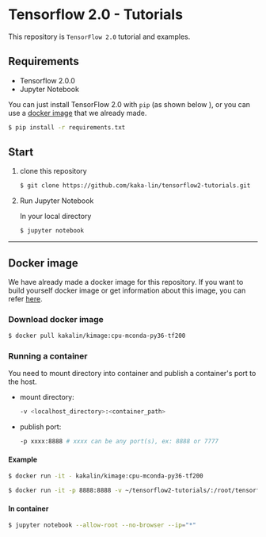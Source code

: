 # Tensorflow 2.0 - Tutorials

This repository is `TensorFlow 2.0` tutorial and examples.

## Requirements

- Tensorflow 2.0.0
- Jupyter Notebook

You can just install TensorFlow 2.0 with `pip` (as shown below ), or you can use a [docker image](#docker-image) that we already made.

```bash
$ pip install -r requirements.txt
```

## Start

1. clone this repository

    ```bash
    $ git clone https://github.com/kaka-lin/tensorflow2-tutorials.git
    ```

2. Run Jupyter Notebook
    
    In your local directory

    ```bash
    $ jupyter notebook
    ```

---

<span id="docker-image"></span>
## Docker image

We have already made a docker image for this repository.
If you want to build yourself docker image or get information about this image, you can refer [here](https://github.com/kaka-lin/docker-image).

### Download docker image

```bash
$ docker pull kakalin/kimage:cpu-mconda-py36-tf200
```

### Running a container

You need to mount directory into container and publish a container's port to the host.

- mount directory: 

    ```bash
    -v <localhost_directory>:<container_path>
    ```

- publish port:

    ```bash
    -p xxxx:8888 # xxxx can be any port(s), ex: 8888 or 7777 
    ```

#### Example

```bash
$ docker run -it - kakalin/kimage:cpu-mconda-py36-tf200
```

```bash
$ docker run -it -p 8888:8888 -v ~/tensorflow2-tutorials/:/root/tensorflow2-tutorials kakalin/kimage:cpu-mconda-py36-tf200
```

#### In container

```bash
$ jupyter notebook --allow-root --no-browser --ip="*"
```
